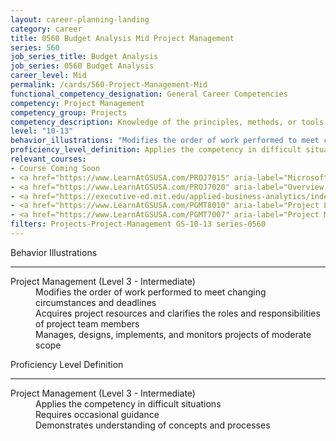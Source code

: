```yaml
---
layout: career-planning-landing
category: career
title: 0560 Budget Analysis Mid Project Management
series: 560
job_series_title: Budget Analysis
job_series: 0560 Budget Analysis
career_level: Mid
permalink: /cards/560-Project-Management-Mid
functional_competency_designation: General Career Competencies
competency: Project Management
competency_group: Projects
competency_description: Knowledge of the principles, methods, or tools for developing, scheduling, coordinating, and managing projects and resources, including monitoring and inspecting costs, work, and performance.
level: "10-13"
behavior_illustrations: "Modifies the order of work performed to meet changing circumstances and deadlines ? Acquires project resources and clarifies the roles and responsibilities of project team members ? Manages, designs, implements, and monitors projects of moderate scope"
proficiency_level_definition: Applies the competency in difficult situations ? Requires occasional guidance ? Demonstrates understanding of concepts and processes
relevant_courses: 
- Course Coming Soon
- <a href="https://www.LearnAtGSUSA.com/PROJ7015" aria-label="Microsoft Project&#58; Introduction 2016 (PROJ7015) - https://www.LearnAtGSUSA.com/PROJ7015">Microsoft Project&#58; Introduction 2016 (PROJ7015)</a>, GSU
- <a href="https://www.LearnAtGSUSA.com/PROJ7020" aria-label="Overview of Project Management (PROJ7020) - https://www.LearnAtGSUSA.com/PROJ7020">Overview of Project Management (PROJ7020)</a>, GSU
- <a href="https://executive-ed.mit.edu/applied-business-analytics/index/enterprise/?b2c_form=true&utm_campaign=gsa&utm_source=b2b" aria-label="Professional Certificate in Technical Project Management (with MIT xPro) - https://executive-ed.mit.edu/applied-business-analytics/index/enterprise/?b2c_form=true&utm_campaign=gsa&utm_source=b2b">Professional Certificate in Technical Project Management (with MIT xPro)</a>, Emeritus
- <a href="https://www.LearnAtGSUSA.com/PGMT8010" aria-label="Project Leadership (PGMT8010) - https://www.LearnAtGSUSA.com/PGMT8010">Project Leadership (PGMT8010)</a>, GSU
- <a href="https://www.LearnAtGSUSA.com/PGMT7007" aria-label="Project Management Essentials (PGMT7007) - https://www.LearnAtGSUSA.com/PGMT7007">Project Management Essentials (PGMT7007)</a>, GSU
filters: Projects-Project-Management GS-10-13 series-0560
---
```


<div class="desktop:grid-col-6 margin-y-3">
  <div class="border-top-2 bg-white padding-3 shadow-5 height-full members-hover border-1px button-border border-top-blue radius-lg">
    <p class="text-bold label-color font-size-21">Behavior Illustrations</p>
    <hr class="hr-green"/>
    <dl class="text-base card-content-color"><dt>Project Management (Level 3 - Intermediate)</dt><dd>Modifies the order of work performed to meet changing circumstances and deadlines </dd><dd> Acquires project resources and clarifies the roles and responsibilities of project team members </dd><dd> Manages, designs, implements, and monitors projects of moderate scope</dd></dl>
  </div>
</div>
<div class="desktop:grid-col-6 margin-y-3">
  <div class="border-top-2 bg-white padding-3 shadow-5 height-full members-hover border-1px button-border border-top-blue radius-lg">
    <p class="text-bold label-color font-size-21">Proficiency Level Definition</p>
     <hr class="hr-green"/>
    <dl class="text-base card-content-color"><dt>Project Management (Level 3 - Intermediate)</dt><dd>Applies the competency in difficult situations </dd><dd> Requires occasional guidance </dd><dd> Demonstrates understanding of concepts and processes</dd></dl>
  </div>
</div>